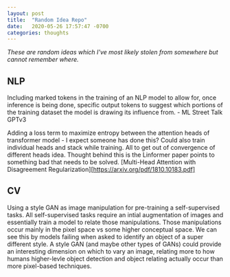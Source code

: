 ```yaml
---
layout: post
title:  "Random Idea Repo"
date:   2020-05-26 17:57:47 -0700
categories: thoughts
---
```


*These are random ideas which I've most likely stolen from somewhere but cannot remember where.*


## NLP

Including marked tokens in the training of an NLP model to allow for, once inference is being done, specific output tokens to suggest which portions of the training dataset the model is drawing its influence from. - ML Street Talk GPTv3

Adding a loss term to maximize entropy between the attention heads of transformer model - I expect someone has done this? Could also train individual heads and stack while training. All to get out of convergence of different heads idea. Thought behind this is the Linformer paper points to something bad that needs to be solved.
[Multi-Head Attention with Disagreement Regularization][https://arxiv.org/pdf/1810.10183.pdf]

## CV

Using a style GAN as image manipulation for pre-training a self-supervised tasks. All self-supervised tasks require an intial augmentation of images and essentially train a model to relate those manipulations. Those manipulations occur mainly in the pixel space vs some higher conceptual space. We can see this by models failing when asked to identify an object of a super different style. A style GAN (and maybe other types of GANs) could provide an interesting dimension on which to vary an image, relating more to how humans higher-levle object detection and object relating actually occur than more pixel-based techniques.
